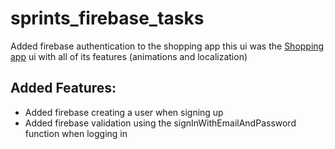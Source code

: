 # sprints_firebase_tasks
Added firebase authentication to the shopping app
this ui was the [Shopping app](https://github.com/Mostafa-Elzohirey/sprints_flutter_task_5/blob/master/README.md) ui with all of its features (animations and localization)

## Added Features:
- Added firebase creating a user when signing up
- Added firebase validation using the signInWithEmailAndPassword function when logging in           